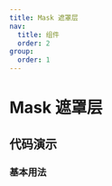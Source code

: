 ```yaml
---
title: Mask 遮罩层
nav:
  title: 组件
  order: 2
group:
  order: 1
---
```


#  Mask 遮罩层



## 代码演示

### 基本用法

<code src="../../components/mask/demo/basic.tsx"></code>

<API src="../../components/mask/index.tsx"></API>
